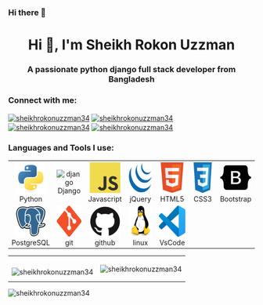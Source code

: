 ### Hi there 👋

<!--
**SheikhRokon/SheikhRokon** is a ✨ _special_ ✨ repository because its `README.md` (this file) appears on your GitHub profile.

Here are some ideas to get you started:

- 🔭 I’m currently working on ...
- 🌱 I’m currently learning ...
- 👯 I’m looking to collaborate on ...
- 🤔 I’m looking for help with ...
- 💬 Ask me about ...
- 📫 How to reach me: ...
- 😄 Pronouns: ...
- ⚡ Fun fact: ...
-->


<h1 align="center">Hi 👋, I'm Sheikh Rokon Uzzman</h1>
<h3 align="center">A passionate python django full stack developer from Bangladesh</h3>


<h3 align="left">Connect with me:</h3>
<p align="left">
<a href="https://www.facebook.com/sheikhrokonuzzman34/" target="blank"><img align="center" src="https://raw.githubusercontent.com/rahuldkjain/github-profile-readme-generator/master/src/images/icons/Social/twitter.svg" alt="sheikhrokonuzzman34" height="30" width="40" /></a>
<a href="https://www.linkedin.com/in/sheikhrokonuzzman34/" target="blank"><img align="center" src="https://raw.githubusercontent.com/rahuldkjain/github-profile-readme-generator/master/src/images/icons/Social/linked-in-alt.svg" alt="sheikhrokonuzzman34" height="30" width="40" /></a>
<a href="https://www.instagram.com/sheikhrokonuzzman34/" target="blank"><img align="center" src="https://raw.githubusercontent.com/rahuldkjain/github-profile-readme-generator/master/src/images/icons/Social/instagram.svg" alt="sheikhrokonuzzman34" height="30" width="40" /></a>
<a href="https://www.hackerrank.com/sheikhrokonuzzman34" target="blank"><img align="center" src="https://raw.githubusercontent.com/rahuldkjain/github-profile-readme-generator/master/src/images/icons/Social/hackerrank.svg" alt="sheikhrokonuzzman34" height="30" width="40" /></a>
</p>

<h3 align="left">Languages and Tools I use:</h3>
<table>
  <tr>
    <td align="center">
      <img alt="python" height=64px src="https://raw.githubusercontent.com/devicons/devicon/master/icons/python/python-original.svg">
      <br>Python
    </td>
    <td align="center">
      <img alt="django" height=64px src="https://cdn.worldvectorlogo.com/logos/django.svg">
      <br>Django
    </td>
    <td align="center">
      <img alt="javascript" height=64px src="https://raw.githubusercontent.com/devicons/devicon/master/icons/javascript/javascript-original.svg">
      <br>Javascript
    </td>
        <td align="center">
      <img alt="jquery" height=64px src="https://raw.githubusercontent.com/devicons/devicon/master/icons/jquery/jquery-original.svg">
      <br>jQuery
    </td>
     <td align="center">
      <img alt="html5" height=64px src="https://raw.githubusercontent.com/devicons/devicon/master/icons/html5/html5-original.svg">
      <br>HTML5
    </td>
        <td align="center">
      <img alt="css3" height=64px src="https://raw.githubusercontent.com/devicons/devicon/master/icons/css3/css3-original.svg">
      <br>CSS3
    </td>
    <td align="center">
      <img alt="bootstrap" height=64px src="https://raw.githubusercontent.com/devicons/devicon/master/icons/bootstrap/bootstrap-plain.svg">
      <br>Bootstrap
    </td>
  </tr>
  <tr>
    <td align="center">
      <img alt="postgresql" height=64px src="https://raw.githubusercontent.com/devicons/devicon/master/icons/postgresql/postgresql-original.svg">
      <br>PostgreSQL
    </td>
    <td align="center">
      <img alt="git" height=64px src="https://raw.githubusercontent.com/devicons/devicon/master/icons/git/git-original.svg">
      <br>git
    </td>
  <td align="center">
      <img alt="github" height=64px src="https://raw.githubusercontent.com/devicons/devicon/master/icons/github/github-original.svg">
      <br>github
    </td>
     <td align="center">
      <img alt="linux" height=64px src="https://raw.githubusercontent.com/devicons/devicon/master/icons/linux/linux-original.svg">
      <br>linux
    </td>
    <td align="center">
      <img alt="pycharm" height=64px src="https://raw.githubusercontent.com/devicons/devicon/master/icons/vscode/vscode-original.svg">
      <br>VsCode
    </td>
  </tr>
</table>

  <table border="0" cellspacing="0" cellpadding="0">
  <tr>
    <td>
 <p><img align="left" src="https://github-readme-stats.vercel.app/api/top-langs?username=sheikhrokonuzzman34&show_icons=true&locale=en&layout=compact&theme=dark" alt="sheikhrokonuzzman34" /></p>
    </td>

<td>
<p><img  style="height:140px;" align="center" src="https://github-readme-streak-stats.herokuapp.com/?user=sheikhrokonuzzman34&theme=dark" alt="sheikhrokonuzzman34" /></p>
    </td>
    </table>
<p align="left"> <img src="https://komarev.com/ghpvc/?username=sheikhrokonuzzman34&label=Profile%20views&color=0e75b6&style=flat" width="100px" alt="sheikhrokonuzzman34" /> </p>

